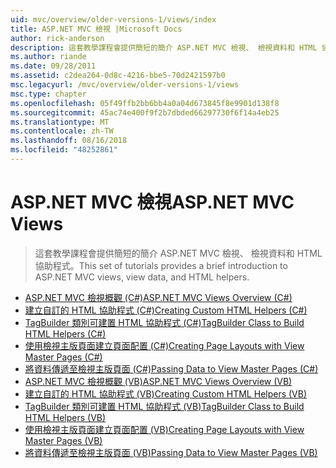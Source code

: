 ```yaml
---
uid: mvc/overview/older-versions-1/views/index
title: ASP.NET MVC 檢視 |Microsoft Docs
author: rick-anderson
description: 這套教學課程會提供簡短的簡介 ASP.NET MVC 檢視、 檢視資料和 HTML 協助程式。
ms.author: riande
ms.date: 09/28/2011
ms.assetid: c2dea264-0d8c-4216-bbe5-70d2421597b0
msc.legacyurl: /mvc/overview/older-versions-1/views
msc.type: chapter
ms.openlocfilehash: 05f49ffb2bb6bb4a0a04d673845f8e9901d138f8
ms.sourcegitcommit: 45ac74e400f9f2b7dbded66297730f6f14a4eb25
ms.translationtype: MT
ms.contentlocale: zh-TW
ms.lasthandoff: 08/16/2018
ms.locfileid: "48252861"
---
```

<a name="aspnet-mvc-views"></a><span data-ttu-id="7517a-103">ASP.NET MVC 檢視</span><span class="sxs-lookup"><span data-stu-id="7517a-103">ASP.NET MVC Views</span></span>
====================
> <span data-ttu-id="7517a-104">這套教學課程會提供簡短的簡介 ASP.NET MVC 檢視、 檢視資料和 HTML 協助程式。</span><span class="sxs-lookup"><span data-stu-id="7517a-104">This set of tutorials provides a brief introduction to ASP.NET MVC views, view data, and HTML helpers.</span></span>


- [<span data-ttu-id="7517a-105">ASP.NET MVC 檢視概觀 (C#)</span><span class="sxs-lookup"><span data-stu-id="7517a-105">ASP.NET MVC Views Overview (C#)</span></span>](asp-net-mvc-views-overview-cs.md)
- [<span data-ttu-id="7517a-106">建立自訂的 HTML 協助程式 (C#)</span><span class="sxs-lookup"><span data-stu-id="7517a-106">Creating Custom HTML Helpers (C#)</span></span>](creating-custom-html-helpers-cs.md)
- [<span data-ttu-id="7517a-107">TagBuilder 類別可建置 HTML 協助程式 (C#)</span><span class="sxs-lookup"><span data-stu-id="7517a-107">TagBuilder Class to Build HTML Helpers (C#)</span></span>](using-the-tagbuilder-class-to-build-html-helpers-cs.md)
- [<span data-ttu-id="7517a-108">使用檢視主版頁面建立頁面配置 (C#)</span><span class="sxs-lookup"><span data-stu-id="7517a-108">Creating Page Layouts with View Master Pages (C#)</span></span>](creating-page-layouts-with-view-master-pages-cs.md)
- [<span data-ttu-id="7517a-109">將資料傳遞至檢視主版頁面 (C#)</span><span class="sxs-lookup"><span data-stu-id="7517a-109">Passing Data to View Master Pages (C#)</span></span>](passing-data-to-view-master-pages-cs.md)
- [<span data-ttu-id="7517a-110">ASP.NET MVC 檢視概觀 (VB)</span><span class="sxs-lookup"><span data-stu-id="7517a-110">ASP.NET MVC Views Overview (VB)</span></span>](asp-net-mvc-views-overview-vb.md)
- [<span data-ttu-id="7517a-111">建立自訂的 HTML 協助程式 (VB)</span><span class="sxs-lookup"><span data-stu-id="7517a-111">Creating Custom HTML Helpers (VB)</span></span>](creating-custom-html-helpers-vb.md)
- [<span data-ttu-id="7517a-112">TagBuilder 類別可建置 HTML 協助程式 (VB)</span><span class="sxs-lookup"><span data-stu-id="7517a-112">TagBuilder Class to Build HTML Helpers (VB)</span></span>](using-the-tagbuilder-class-to-build-html-helpers-vb.md)
- [<span data-ttu-id="7517a-113">使用檢視主版頁面建立頁面配置 (VB)</span><span class="sxs-lookup"><span data-stu-id="7517a-113">Creating Page Layouts with View Master Pages (VB)</span></span>](creating-page-layouts-with-view-master-pages-vb.md)
- [<span data-ttu-id="7517a-114">將資料傳遞至檢視主版頁面 (VB)</span><span class="sxs-lookup"><span data-stu-id="7517a-114">Passing Data to View Master Pages (VB)</span></span>](passing-data-to-view-master-pages-vb.md)
